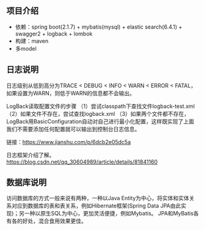## 项目介绍
- 依赖：spring boot(2.1.7) + mybatis(mysql) + elastic search(6.4.1) + swagger2 + logback + lombok 
- 构建：maven 
- 多model


## 日志说明
日志级别从低到高分为TRACE < DEBUG < INFO < WARN < ERROR < FATAL，如果设置为WARN，则低于WARN的信息都不会输出。

LogBack读取配置文件的步骤
（1）尝试classpath下查找文件logback-test.xml
（2）如果文件不存在，尝试查找logback.xml
（3）如果两个文件都不存在，LogBack用BasicConfiguration自动对自己进行最小化配置，这样既实现了上面我们不需要添加任何配置就可以输出到控制台日志信息。

链接：https://www.jianshu.com/p/6dcb2e05dc5a

日志框架介绍了解。
https://blog.csdn.net/qq_30604989/article/details/81841160


## 数据库说明 
访问数据库的方式一般来说有两种，一种以Java Entity为中心，将实体和实体关系对应到数据库的表和表关系，例如Hibernate框架(Spring Data JPA由此实现)；另一种以原生SQL为中心，更加灵活便捷，例如Mybatis。
JPA和MyBatis各有各的好处，混合食用效果更佳。





